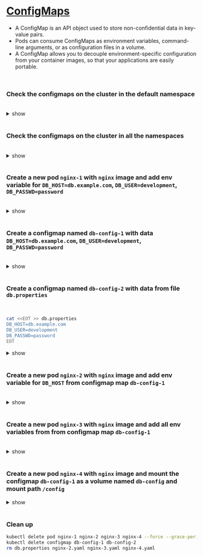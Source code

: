 # [ConfigMaps](https://kubernetes.io/docs/concepts/configuration/configmap/)

 - A ConfigMap is an API object used to store non-confidential data in key-value pairs. 
 - Pods can consume ConfigMaps as environment variables, command-line arguments, or as configuration files in a volume.
 - A ConfigMap allows you to decouple environment-specific configuration from your container images, so that your applications are easily portable.

<br />

### Check the configmaps on the cluster in the default namespace

<br />

<details><summary>show</summary><p>

```bash
kubectl get configmaps
# OR 
kubectl get cm
```

</p></details> 

<br />

### Check the configmaps on the cluster in all the namespaces

<br />

<details><summary>show</summary><p>

```bash
kubectl get configmaps --all-namespaces
# OR
kubectl get configmaps -A
```
</p></details> 

<br />

### Create a new pod `nginx-1` with `nginx` image and add env variable for `DB_HOST=db.example.com`, `DB_USER=development`, `DB_PASSWD=password`

<br />

<details><summary>show</summary><p>

```bash
kubectl run nginx-1 --image=nginx --env="DB_HOST=db.example.com" --env="DB_USER=development" --env="DB_PASSWD=password"
```

```bash
# verify env variables
kubectl exec nginx-1 -- env | grep DB_  
# DB_HOST=db.example.com
# DB_USER=development
# DB_PASSWD=password
```

</p></details> 

<br />

### Create a configmap named `db-config-1` with data `DB_HOST=db.example.com`, `DB_USER=development`, `DB_PASSWD=password`

<br />

<details><summary>show</summary><p>

```bash
kubectl create configmap db-config-1 --from-literal=DB_HOST=db.example.com --from-literal=DB_USER=development --from-literal=DB_PASSWD=password
```

OR 

```yaml
cat << EOF > db-config-1.yaml
apiVersion: v1
kind: ConfigMap
metadata:
  name: db-config-1
data:
  DB_HOST: db.example.com
  DB_PASSWD: password
  DB_USER: development
EOF

kubectl apply -f db-config-1.yaml
```

```bash
# verify 
kubectl describe configmap db-config-1
# Name:         db-config-1
# Namespace:    default
# Labels:       <none>
# Annotations:  <none>

# Data
# ====
# DB_USER:
# ----
# development
# DB_HOST:
# ----
# db.example.com
# DB_PASSWD:
# ----
# password
```

</p></details> 

<br />

### Create a configmap named `db-config-2` with data from file `db.properties`

<br />

```bash
cat <<EOT >> db.properties
DB_HOST=db.example.com
DB_USER=development
DB_PASSWD=password
EOT
```

<details><summary>show</summary><p>

```bash
kubectl create configmap db-config-2 --from-file=db.properties
```

```bash
# verify 
kubectl describe configmap db-config-2 
# Name:         db-config-2
# Namespace:    default
# Labels:       <none>
# Annotations:  <none>

# Data
# ====
# db.properties:
# ----
# DB_HOST=db.example.com
# DB_USER=development
# DB_PASSWD=password
```

</p></details> 

<br />

### Create a new pod `nginx-2` with `nginx` image and add env variable for `DB_HOST` from configmap map `db-config-1`

<br />

<details><summary>show</summary><p>

```yaml
cat << EOF > nginx-2.yaml
apiVersion: v1
kind: Pod
metadata:
  name: nginx-2
spec:
  containers:
  - image: nginx
    name: nginx-2
    env:
    - name: DB_HOST
      valueFrom: 
        configMapKeyRef: 
          name: db-config-1
          key: DB_HOST
EOF

kubectl apply -f nginx-2.yaml

kubectl exec nginx-2 -- env | grep DB_HOST # verify env variables
# DB_HOST=db.example.com
```

</p></details> 

<br />

### Create a new pod `nginx-3` with `nginx` image and add all env variables from from configmap map `db-config-1`

<br />

<details><summary>show</summary><p>

```yaml
cat << EOF > nginx-3.yaml
apiVersion: v1
kind: Pod
metadata:
  name: nginx-3
spec:
  containers:
  - image: nginx
    name: nginx-3
    envFrom:
    - configMapRef:
        name: db-config-1
EOF

kubectl apply -f nginx-3.yaml

kubectl exec nginx-3 -- env | grep DB_ # verify env variables
# DB_HOST=db.example.com
# DB_PASSWD=password
# DB_USER=development
```

</p></details> 

<br />

### Create a new pod `nginx-4` with `nginx` image and mount the configmap `db-config-1` as a volume named `db-config` and mount path `/config`

<details><summary>show</summary><p>

```yaml
cat << EOF > nginx-4.yaml
apiVersion: v1
kind: Pod
metadata:
  name: nginx-4
spec:
  containers:
  - image: nginx
    name: nginx-4
    volumeMounts:
      - name: db-config
        mountPath: "/config"
        readOnly: true
  volumes:
    - name: db-config
      configMap:
        name: db-config-1
EOF

kubectl apply -f nginx-4.yaml

kubectl exec nginx-4 -- cat /config/DB_HOST # verify env variables
# db.example.com
```

</p></details> 

<br />

### Clean up 

```bash
kubectl delete pod nginx-1 nginx-2 nginx-3 nginx-4 --force --grace-period=0
kubectl delete configmap db-config-1 db-config-2
rm db.properties nginx-2.yaml nginx-3.yaml nginx-4.yaml
```
